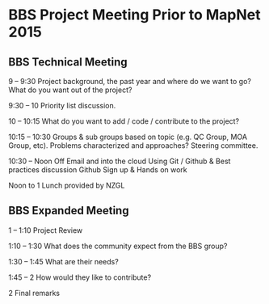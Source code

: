 # BBS Project Meeting Prior to MapNet 2015
## BBS Technical Meeting 

9 – 9:30
Project background, the past year and where do we want to go?
What do you want out of the project?

9:30 – 10
Priority list discussion.

10 – 10:15
What do you want to add / code / contribute to the project?

10:15 – 10:30
Groups & sub groups based on topic (e.g. QC Group, MOA Group, etc).
Problems characterized and approaches?
Steering committee.

10:30 – Noon
Off Email and into the cloud
Using Git / Github & Best practices discussion
Github Sign up & Hands on work

Noon to 1 Lunch provided by NZGL

## BBS Expanded Meeting
1 – 1:10
Project Review

1:10 – 1:30
What does the community expect from the BBS group?

1:30 – 1:45
What are their needs?

1:45 – 2
How would they like to contribute?

2
Final remarks

